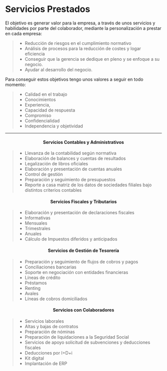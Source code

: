# Servicios Prestados

El objetivo es generar valor para la empresa, a través de unos servicios y habilidades por parte del colaborador, mediante la personalización a prestar en cada empresa:
>- Reducción de riesgos en el cumplimiento normativo
>- Análisis de procesos para la reducción de costes y logar eficiencia
>- Conseguir que la gerencia se dedique en pleno y se enfoque a su
negocio.
>- Ayudar al desarrollo del negocio.

Para conseguir estos objetivos tengo unos valores a seguir en todo momento:
>- Calidad en el trabajo
>- Conocimientos
>- Experiencia,
>- Capacidad de respuesta
>- Compromiso
>- Confidencialidad
>- Independencia y objetividad

***

#### <center>Servicios Contables y Administrativos<center>
>- Llevanza de la contabilidad según normativa
>- Elaboración de balances y cuentas de resultados
>- Legalización de libros oficiales
>- Elaboración y presentación de cuentas anuales
>- Control de gestión
>- Preparación y seguimiento de presupuestos
>- Reporte a casa matriz de los datos de sociedades filiales bajo distintos
criterios contables

#### <center>Servicios Fiscales y Tributarios<center>

>- Elaboración y presentación de declaraciones fiscales
>  - Informativas
>  - Mensuales
>  - Trimestrales
>  - Anuales
>- Cálculo de Impuestos diferidos y anticipados

#### <center>Servicios de Gestión de Tesorería<center>
>- Preparación y seguimiento de flujos de cobros y pagos
>- Conciliaciones bancarias
>- Soporte en negociación con entidades financieras
>  - Líneas de crédito
>  - Préstamos
>  - Renting
>  - Avales
>  - Líneas de cobros domiciliados

#### <center>Servicios con Colaboradores<center>
>- Servicios laborales
>  - Altas y bajas de contratos
>  - Preparación de nóminas
>  - Preparación de liquidaciones a la Seguridad Social
>- Servicios de apoyo solicitud de subvenciones y deducciones fiscales
>  - Deducciones por I+D+i
>  - Kit digital
>- Implantación de ERP